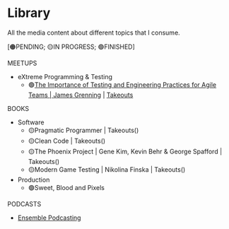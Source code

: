 # Library
All the media content about different topics that I consume.

[🟠PENDING; 🟡IN PROGRESS; 🟢FINISHED]

MEETUPS
- eXtreme Programming & Testing
  - 🟢[The Importance of Testing and Engineering Practices for Agile Teams | James Grenning](https://www.youtube.com/watch?v=HvyON4SCgpU) | [Takeouts]()

BOOKS
- Software
  - 🟡Pragmatic Programmer | Takeouts()
  - 🟡Clean Code | Takeouts()
  - 🟡The Phoenix Project | Gene Kim, Kevin Behr & George Spafford | Takeouts()
  - 🟡Modern Game Testing | Nikolina Finska | Takeouts()
 - Production
   - 🟢Sweet, Blood and Pixels

PODCASTS
- [Ensemble Podcasting](https://open.spotify.com/show/0sa3ACEoxLMy5NH7sisXVD?si=69d0ac8884274dc6)
